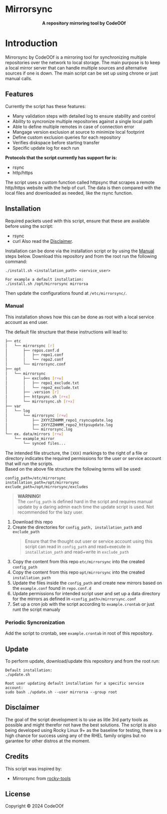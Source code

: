 # Mirrorsync
<center><b>A repository mirroring tool by CodeOOf</b></center>

# Introduction
Mirrorsync by CodeOOf is a mirroring tool for synchronizing multiple 
repositories over the network to local storage. The main purpose is to keep a 
local mirror server that can handle multiple sources and alternative sources if 
one is down. The main script can be set up using chrone or just manual calls. 

## Features 
Currently the script has these features:
* Many validation steps with detailed log to ensure stability and control
* Ability to syncronize multiple repositories against a single local path
* Able to define multiple remotes in case of connection error
* Mangage version exclusion at source to minimize local footprint
* Define custom exclusion queries for each repository
* Verifies diskspace before starting transfer
* Specific update log for each run

**Protocols that the script currently has support for is:**
* rsync
* http/https

The script uses a custom function called httpsync that scrapes a remote 
http/https website with the help of curl. The data is then compared with the 
local files and downloaded as needed, like the rsync function.

## Installation
Required packets used with this script, ensure that these are available before 
using the script:
* rsync
* curl
Also read the [Disclaimer](#disclaimer).

Installation can be done via the installation script or by using the 
[Manual](#manual) steps below. Download this repository and from the root run 
the following command:
```
./install.sh <installation_path> <service_user>

For example a default installation:
./install.sh /opt/mirrorsync mirrorsa
```
Then update the configurations found at ```/etc/mirrorsync/```.

### Manual
This installation shows how this can be done as root with a local service 
account as end user.

The default file structure that these instructions will lead to:
```bash
├── etc
│   └── mirrorsync [r]
│       ├── repos.conf.d
│       │   ├── repo1.conf
│       │   └── repo2.conf
│       └── mirrorsync.conf
├── opt
│   └── mirrorsync
│       ├── excludes [r+w]
│       │   ├── repo1_exclude.txt
│       │   └── repo2_exclude.txt
│       ├── .version [r]
│       ├── httpsync.sh [r+x]
│       └── mirrorsync.sh [r+x]
├── var
│   └── log
│       └── mirrorsync [r+w]
│           ├── 2XYYZZHHMM_repo1_rsyncupdate.log
│           ├── 2XYYZZHHMM_repo2_httpsupdate.log
│           └── mirrorsync.log
└── ex. data/mirrors [r+w]
    └── example_mirror
        └── synced files...
```
The intended file structure, the ```[XXX]``` markings to the right of a file or 
directory indicates the required permissions for the user or service account 
that will run the scripts.  
Based on the above file structure the following terms will be used:
```
config_path=/etc/mirrorsync
installation_path=/opt/mirrorsync
exclude_path=/opt/mirrorsync/excludes
```
> **WARNING!**  
> The ```config_path``` is defined hard in the script and requires manual 
> update by a daring admin each time the update script is used. Not 
> recommended for the lazy user.

1. Download this repo
2. Create the directories for ```config_path, installation_path``` and 
```exclude_path```
    > Ensure that the thought out user or service account using this script can 
    > read in ```config_path``` and read+execute in ```installation_path``` and 
    > read+write in ```exclude_path```
3. Copy the content from this repo ```etc/mirrorsync``` into the created 
```config_path```
4. Copy the content from this repo ```opt/mirrorsync``` into the created 
```installation_path```
5. Update the files inside the ```config_path``` and create new mirrors based 
on the ```example.conf``` found in ```repo.conf.d```
6. Update permissions for intended script user and set up a data directory for 
the mirrors as defined in ```<config_path>/mirrorsync.conf```
7. Set up a cron job with the script according to ```example.crontab``` or just 
runt the script manualy

### Periodic Syncronization
Add the script to crontab, see ```example.crontab``` in root of this repository.

## Update
To perform update, download/update this repository and from the root run:
```
Default installation:
./update.sh

Root user updating default installation for a specific service account:
sudo bash ./update.sh --user mirrorsa --group root
```

## Disclaimer
The goal of the script development is to use as litle 3rd party tools as 
possible and might therefor not have the best solutions. The script is also 
being developed using Rocky Linux 9+ as the baseline for testing, there is a 
high chance for success using any of the RHEL family origins but no garantee for 
other distros at the moment.

## Credits
This script was inspired by:
* Mirrorsync from [rocky-tools](https://github.com/rocky-linux/rocky-tools)

## License
Copyright &copy; 2024 CodeOOf

